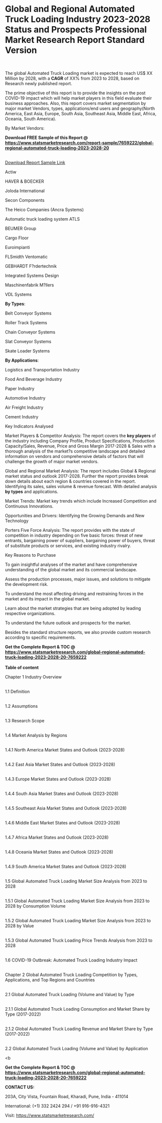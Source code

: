 <h1>Global and Regional Automated Truck Loading Industry 2023-2028 Status and Prospects Professional Market Research Report Standard Version</h1><br/><p>The global Automated Truck Loading market is expected to reach US$ XX Million by 2028, with a <strong>CAGR</strong> of XX% from 2023 to 2028, based on Research newly published report.</p><p>The prime objective of this report is to provide the insights on the post COVID-19 impact which will help market players in this field evaluate their business approaches. Also, this report covers market segmentation by major market Vendors, types, applications/end users and geography(North America, East Asia, Europe, South Asia, Southeast Asia, Middle East, Africa, Oceania, South America).</p><p>By Market Vendors:</p><div><b>Download FREE Sample of this Report @ <a href="https://www.statsmarketresearch.com/download-free-sample/7659222/global-regional-automated-truck-loading-2023-2028-20">https://www.statsmarketresearch.com/report-sample/7659222/global-regional-automated-truck-loading-2023-2028-20</a></b></div><br><p><a href="https://www.statsmarketresearch.com/download-free-sample/7659222/global-regional-automated-truck-loading-2023-2028-20">Download Report Sample Link</a></p><p>Actiw</p><p>HAVER & BOECKER</p><p>Joloda International</p><p>Secon Components</p><p>The Heico Companies (Ancra Systems)</p><p>Automatic truck loading system ATLS</p><p>BEUMER Group</p><p>Cargo Floor</p><p>Euroimpianti</p><p>FLSmidth Ventomatic</p><p>GEBHARDT F?rdertechnik</p><p>Integrated Systems Design</p><p>Maschinenfabrik M?llers</p><p>VDL Systems</p><p><strong>By Types</strong>:</p><p>Belt Conveyor Systems</p><p>Roller Track Systems</p><p>Chain Conveyor Systems</p><p>Slat Conveyor Systems</p><p>Skate Loader Systems</p><p><strong><strong>By Applications</strong></strong>:</p><p>Logistics and Transportation Industry</p><p>Food And Beverage Industry</p><p>Paper Industry</p><p>Automotive Industry</p><p>Air Freight Industry</p><p>Cement Industry</p><p>Key Indicators Analysed</p><p>Market Players & Competitor Analysis: The report covers the <strong>key players</strong> of the industry including Company Profile, Product Specifications, Production Capacity/Sales, Revenue, Price and Gross Margin 2017-2028 & Sales with a thorough analysis of the market?s competitive landscape and detailed information on vendors and comprehensive details of factors that will challenge the growth of major market vendors.</p><p>Global and Regional Market Analysis: The report includes Global & Regional market status and outlook 2017-2028. Further the report provides break down details about each region & countries covered in the report. Identifying its sales, sales volume & revenue forecast. With detailed analysis <strong>by types</strong> and applications.</p><p>Market Trends: Market key trends which include Increased Competition and Continuous Innovations.</p><p>Opportunities and Drivers: Identifying the Growing Demands and New Technology</p><p>Porters Five Force Analysis: The report provides with the state of competition in industry depending on five basic forces: threat of new entrants, bargaining power of suppliers, bargaining power of buyers, threat of substitute products or services, and existing industry rivalry.</p><p>Key Reasons to Purchase</p><p>To gain insightful analyses of the market and have comprehensive understanding of the global market and its commercial landscape.</p><p>Assess the production processes, major issues, and solutions to mitigate the development risk.</p><p>To understand the most affecting driving and restraining forces in the market and its impact in the global market.</p><p>Learn about the market strategies that are being adopted by leading respective organizations.</p><p>To understand the future outlook and prospects for the market.</p><p>Besides the standard structure reports, we also provide custom research according to specific requirements.</p><div><b>Get the Complete Report & TOC @ <a href="https://www.statsmarketresearch.com/global-regional-automated-truck-loading-2023-2028-20-7659222">https://www.statsmarketresearch.com/global-regional-automated-truck-loading-2023-2028-20-7659222</a></b></div><br><b>Table of content</b><p>Chapter 1 Industry Overview<br />
 
 <br>1.1 Definition<br />
 
 <br>1.2 Assumptions<br />
 
 <br>1.3 Research Scope<br />
 
 <br>1.4 Market Analysis by Regions<br />
 
 <br>1.4.1 North America Market States and Outlook (2023-2028)<br />
 
 <br>1.4.2 East Asia Market States and Outlook (2023-2028)<br />
 
 <br>1.4.3 Europe Market States and Outlook (2023-2028)<br />
 
 <br>1.4.4 South Asia Market States and Outlook (2023-2028)<br />
 
 <br>1.4.5 Southeast Asia Market States and Outlook (2023-2028)<br />
 
 <br>1.4.6 Middle East Market States and Outlook (2023-2028)<br />
 
 <br>1.4.7 Africa Market States and Outlook (2023-2028)<br />
 
 <br>1.4.8 Oceania Market States and Outlook (2023-2028)<br />
 
 <br>1.4.9 South America Market States and Outlook (2023-2028)<br />
 
 <br>1.5 Global Automated Truck Loading Market Size Analysis from 2023 to 2028<br />
 
 <br>1.5.1 Global Automated Truck Loading Market Size Analysis from 2023 to 2028 by Consumption Volume<br />
 
 <br>1.5.2 Global Automated Truck Loading Market Size Analysis from 2023 to 2028 by Value<br />
 
 <br>1.5.3 Global Automated Truck Loading Price Trends Analysis from 2023 to 2028<br />
 
 <br>1.6 COVID-19 Outbreak: Automated Truck Loading Industry Impact<br />
 
 <br>Chapter 2 Global Automated Truck Loading Competition by Types, Applications, and Top Regions and Countries<br />
 
 <br>2.1 Global Automated Truck Loading (Volume and Value) by Type<br />
 
 <br>2.1.1 Global Automated Truck Loading Consumption and Market Share by Type (2017-2022)<br />
 
 <br>2.1.2 Global Automated Truck Loading Revenue and Market Share by Type (2017-2022)<br />
 
 <br>2.2 Global Automated Truck Loading (Volume and Value) by Application<br />
 
 <b<br><div><b>Get the Complete Report & TOC @ <a href="https://www.statsmarketresearch.com/global-regional-automated-truck-loading-2023-2028-20-7659222">https://www.statsmarketresearch.com/global-regional-automated-truck-loading-2023-2028-20-7659222</a></b></div></p>
 
 <b>CONTACT US:</b><br>
 
 203A, City Vista, Fountain Road, Kharadi, Pune, India - 411014 <br>
 
 International: (+1) 332 2424 294 / +91 916-916-4321<br>
 
 Visit: <a href="https://www.statsmarketresearch.com/">https://www.statsmarketresearch.com/</a>
 
 <br>